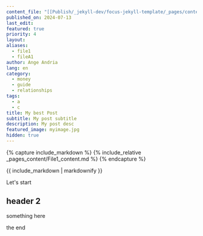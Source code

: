 ```yaml
---
content_file: "[[Publish/_jekyll-dev/focus-jekyll-template/_pages/content/_pages_content/File1_content]]"
published_on: 2024-07-13
last_edit: 
featured: true
priority: 4
layout: 
aliases:
  - file1
  - fileA1
author: Ange Andria
lang: en
category:
  - money
  - guide
  - relationships
tags:
  - a
  - c
title: My best Post
subtitle: My post subtitle
description: My post desc
featured_image: myimage.jpg
hidden: true
---
```


{% capture include_markdown %}
{% include_relative _pages_content/File1_content.md %}
{% endcapture %}

{{ include_markdown | markdownify }}

Let's start

## header 2
something here




the end